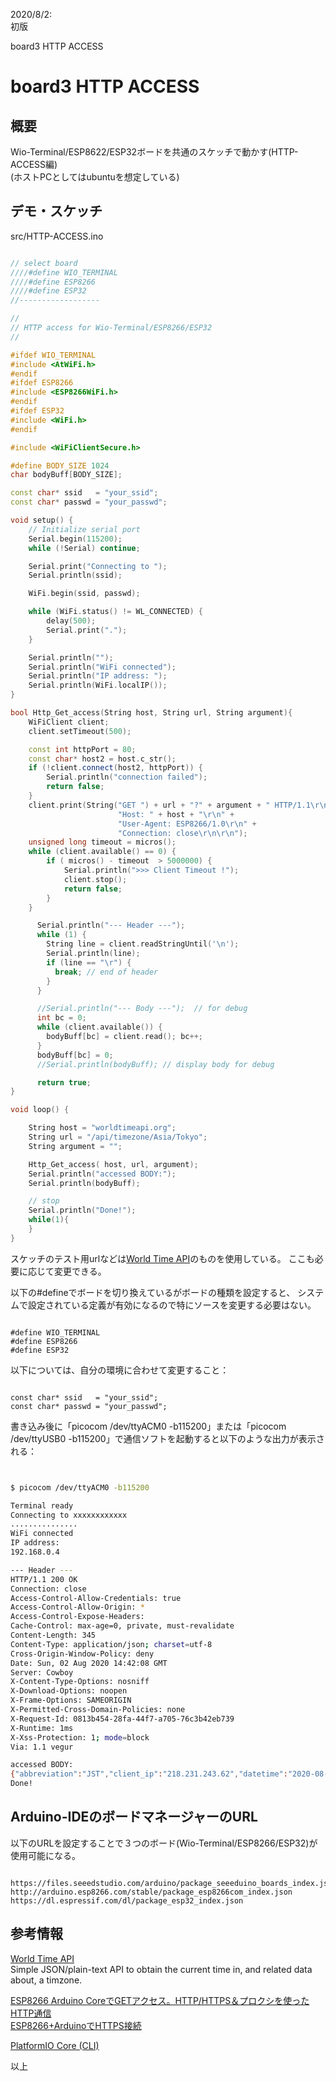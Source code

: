 
2020/8/2:  
初版

board3 HTTP ACCESS
# board3 HTTP ACCESS

## 概要
Wio-Terminal/ESP8622/ESP32ボードを共通のスケッチで動かす(HTTP-ACCESS編)    
(ホストPCとしてはubuntuを想定している)

## デモ・スケッチ  
src/HTTP-ACCESS.ino
```c++

// select board
////#define WIO_TERMINAL
////#define ESP8266
////#define ESP32
//------------------

// 
// HTTP access for Wio-Terminal/ESP8266/ESP32
//

#ifdef WIO_TERMINAL
#include <AtWiFi.h>
#endif
#ifdef ESP8266
#include <ESP8266WiFi.h>
#endif
#ifdef ESP32
#include <WiFi.h>
#endif

#include <WiFiClientSecure.h>

#define BODY_SIZE 1024
char bodyBuff[BODY_SIZE];

const char* ssid   = "your_ssid";
const char* passwd = "your_passwd";

void setup() {
    // Initialize serial port
    Serial.begin(115200);
    while (!Serial) continue;

    Serial.print("Connecting to ");
    Serial.println(ssid);

    WiFi.begin(ssid, passwd);

    while (WiFi.status() != WL_CONNECTED) {
        delay(500);
        Serial.print(".");
    }

    Serial.println("");
    Serial.println("WiFi connected");   
    Serial.println("IP address: ");
    Serial.println(WiFi.localIP());
}

bool Http_Get_access(String host, String url, String argument){
    WiFiClient client;
    client.setTimeout(500);

    const int httpPort = 80;
    const char* host2 = host.c_str();
    if (!client.connect(host2, httpPort)) {
        Serial.println("connection failed");
        return false;
    }
    client.print(String("GET ") + url + "?" + argument + " HTTP/1.1\r\n" +
                        "Host: " + host + "\r\n" + 
                        "User-Agent: ESP8266/1.0\r\n" + 
                        "Connection: close\r\n\r\n");
    unsigned long timeout = micros();
    while (client.available() == 0) {
        if ( micros() - timeout  > 5000000) {
            Serial.println(">>> Client Timeout !");
            client.stop();
            return false;
        }
    }

      Serial.println("--- Header ---");
      while (1) { 
        String line = client.readStringUntil('\n');
        Serial.println(line);
        if (line == "\r") {
          break; // end of header
        }
      }

      //Serial.println("--- Body ---");  // for debug
      int bc = 0;
      while (client.available()) {
        bodyBuff[bc] = client.read(); bc++;
      }
      bodyBuff[bc] = 0;
      //Serial.println(bodyBuff); // display body for debug

      return true;
}

void loop() {

    String host = "worldtimeapi.org";
    String url = "/api/timezone/Asia/Tokyo";
    String argument = "";

    Http_Get_access( host, url, argument);
    Serial.println("accessed BODY:");
    Serial.println(bodyBuff);

    // stop
    Serial.println("Done!");
    while(1){
    }
}
 ```
スケッチのテスト用urlなどは[World Time API](http://worldtimeapi.org/)のものを使用している。
ここも必要に応じて変更できる。

以下の#defineでボードを切り換えているがボードの種類を設定すると、
システムで設定されている定義が有効になるので特にソースを変更する必要はない。
```

#define WIO_TERMINAL
#define ESP8266
#define ESP32
```

以下については、自分の環境に合わせて変更すること：  
```

const char* ssid   = "your_ssid";
const char* passwd = "your_passwd";
```

書き込み後に「picocom /dev/ttyACM0 -b115200」または「picocom /dev/ttyUSB0 -b115200」で通信ソフトを起動すると以下のような出力が表示される：
```bash


$ picocom /dev/ttyACM0 -b115200

Terminal ready
Connecting to xxxxxxxxxxxx
...............
WiFi connected
IP address: 
192.168.0.4

--- Header ---
HTTP/1.1 200 OK
Connection: close
Access-Control-Allow-Credentials: true
Access-Control-Allow-Origin: *
Access-Control-Expose-Headers: 
Cache-Control: max-age=0, private, must-revalidate
Content-Length: 345
Content-Type: application/json; charset=utf-8
Cross-Origin-Window-Policy: deny
Date: Sun, 02 Aug 2020 14:42:08 GMT
Server: Cowboy
X-Content-Type-Options: nosniff
X-Download-Options: noopen
X-Frame-Options: SAMEORIGIN
X-Permitted-Cross-Domain-Policies: none
X-Request-Id: 0813b454-28fa-44f7-a705-76c3b42eb739
X-Runtime: 1ms
X-Xss-Protection: 1; mode=block
Via: 1.1 vegur

accessed BODY:
{"abbreviation":"JST","client_ip":"218.231.243.62","datetime":"2020-08-02T23:42:09.116136+09:00","day_of_week":0,"day_of_year":215,"dst":false,"dst_from":null,"dst_offset":0,"dst_until":null,"raw_offset":32400,"timezone":"Asia/Tokyo","unixtime":1596379329,"utc_datetime":"2020-08-02T14:42:09.116136+00:00","utc_offset":"+09:00","week_number":31}
Done!
```

## Arduino-IDEのボードマネージャーのURL
以下のURLを設定することで３つのボード(Wio-Terminal/ESP8266/ESP32)が使用可能になる。
```

https://files.seeedstudio.com/arduino/package_seeeduino_boards_index.json
http://arduino.esp8266.com/stable/package_esp8266com_index.json
https://dl.espressif.com/dl/package_esp32_index.json
```

## 参考情報

[World Time API](http://worldtimeapi.org/)    
Simple JSON/plain-text API to obtain the current time in, and related data about, a timzone.  

[ESP8266 Arduino CoreでGETアクセス。HTTP/HTTPS＆プロクシを使ったHTTP通信](https://qiita.com/ichirowo/items/d794cee88ccd7f01ad7c)   
[ESP8266+ArduinoでHTTPS接続](https://www.motohasi.net/blog/?p=3885)   


[PlatformIO Core (CLI)](https://docs.platformio.org/en/latest/core/index.html)  

以上
